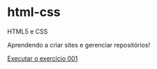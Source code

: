 # html-css
 HTML5 e CSS

Aprendendo a criar sites e gerenciar repositórios!

<a href="diegojami.github.io/html-css/exercicios/ex001/index.html">Executar o exercício 001</a>